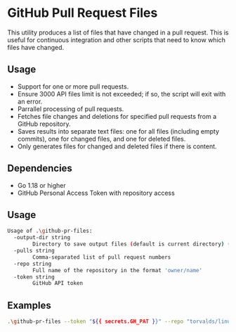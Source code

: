 # GitHub Pull Request Files

This utility produces a list of files that have changed in a pull request. This is useful for continuous integration and other scripts that need to know which files have changed.

## Usage

- Support for one or more pull requests.
- Ensure 3000 API files limit is not exceeded; if so, the script will exit with an error.
- Parrallel processing of pull requests.
- Fetches file changes and deletions for specified pull requests from a GitHub repository.
- Saves results into separate text files: one for all files (including empty commits), one for changed files, and one for deleted files.
- Only generates files for changed and deleted files if there is content.

## Dependencies
- Go 1.18 or higher
- GitHub Personal Access Token with repository access

## Usage

```bash
Usage of .\github-pr-files:
  -output-dir string
        Directory to save output files (default is current directory) (default ".")
  -pulls string
        Comma-separated list of pull request numbers
  -repo string
        Full name of the repository in the format 'owner/name'
  -token string
        GitHub API token
```

## Examples

```bash
.\github-pr-files --token "${{ secrets.GH_PAT }}" --repo "torvalds/linux" --pulls "882,832,630" --output-dir dist
```